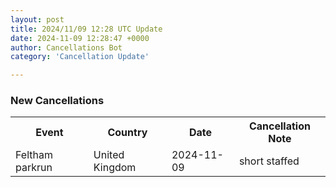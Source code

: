 ```yaml
---
layout: post
title: 2024/11/09 12:28 UTC Update
date: 2024-11-09 12:28:47 +0000
author: Cancellations Bot
category: 'Cancellation Update'

---
```


<h3>New Cancellations</h3>
<div class='hscrollable'>
<table style='width: 100%'>
    <tr>
        <th>Event</th>
        <th>Country</th>
        <th>Date</th>
        <th>Cancellation Note</th>
    </tr>
    <tr>
        <td>Feltham parkrun</td>
        <td>United Kingdom</td>
        <td>2024-11-09</td>
        <td>short staffed</td>
    </tr>
</table>
</div>
